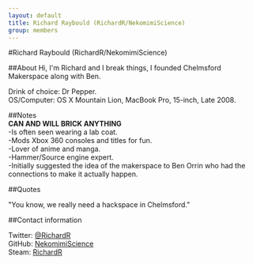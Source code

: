```yaml
---
layout: default
title: Richard Raybould (RichardR/NekomimiScience)
group: members
---
```


#Richard Raybould (RichardR/NekomimiScience)

##About
Hi, I'm Richard and I break things, I founded Chelmsford Makerspace along with Ben.  

Drink of choice: Dr Pepper.  
OS/Computer: OS X Mountain Lion, MacBook Pro, 15-inch, Late 2008.  

##Notes  
**CAN AND WILL BRICK ANYTHING**  
-Is often seen wearing a lab coat.  
-Mods Xbox 360 consoles and titles for fun.  
-Lover of anime and manga.  
-Hammer/Source engine expert.  
-Initially suggested the idea of the makerspace to Ben Orrin who had the connections 
to make it actually happen.  

##Quotes

"You know, we really need a hackspace in Chelmsford."

##Contact information

Twitter: [@RichardR](https://twitter.com/RichardR)  
GitHub: [NekomimiScience](https://github.com/NekomimiScience)  
Steam: [RichardR](http://steamcommunity.com/id/RichardR)  